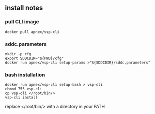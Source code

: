 ## install notes

### pull CLI image
```
docker pull apnex/vsp-cli
```

### sddc.parameters
```
mkdir -p cfg
export SDDCDIR="${PWD}/cfg"
docker run apnex/vsp-cli setup-params >"${SDDCDIR}/sddc.parameters"
```

### bash installation
```
docker run apnex/vsp-cli setup-bash > vsp-cli
chmod 755 vsp-cli
cp vsp-cli </root/bin/>
vsp-cli install
```

replace </root/bin/> with a directory in your PATH
